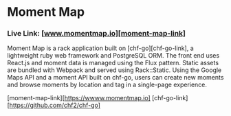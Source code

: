 # Moment Map 

### Live Link: [www.momentmap.io][moment-map-link]

Moment Map is a rack application built on [chf-go][chf-go-link], a lightweight
ruby web framework and PostgreSQL ORM. The front end uses React.js and moment
data is managed using the Flux pattern. Static assets are bundled with Webpack
and served using Rack::Static. Using the Google Maps API and a moment API built
on chf-go, users can create new moments and browse moments by location and tag
in a single-page experience.

[moment-map-link][https://wwww.momentmap.io]
[chf-go-link][https://github.com/chf2/chf-go]